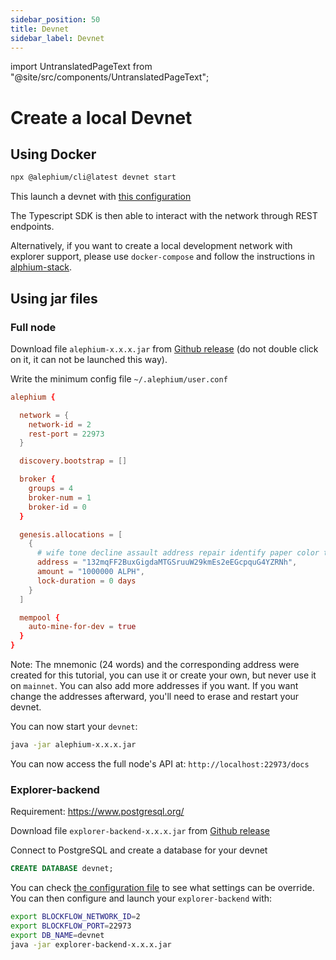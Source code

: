 ```yaml
---
sidebar_position: 50
title: Devnet
sidebar_label: Devnet
---
```


import UntranslatedPageText from "@site/src/components/UntranslatedPageText";

<UntranslatedPageText />

# Create a local Devnet

## Using Docker

```sh
npx @alephium/cli@latest devnet start
```

This launch a devnet with [this configuration](https://github.com/alephium/alephium-web3/blob/master/packages/cli/devnet-user.conf)

The Typescript SDK is then able to interact with the network through REST endpoints.

Alternatively, if you want to create a local development network with explorer support, please use `docker-compose` and follow the instructions in [alphium-stack](https://github.com/alephium/alephium-stack#devnet).

## Using jar files

### Full node

Download file `alephium-x.x.x.jar` from [Github release](https://github.com/alephium/alephium/releases/latest) (do not double click on it, it can not be launched this way).

Write the minimum config file `~/.alephium/user.conf`

```conf
alephium {

  network = {
    network-id = 2
    rest-port = 22973
  }

  discovery.bootstrap = []

  broker {
    groups = 4
    broker-num = 1
    broker-id = 0
  }

  genesis.allocations = [
    {
      # wife tone decline assault address repair identify paper color taxi miss crucial resist rebuild man enforce ocean swim nuclear gallery clay hold armed green
      address = "132mqFF2BuxGigdaMTGSruuW29kmEs2eEGcpquG4YZRNh",
      amount = "1000000 ALPH",
      lock-duration = 0 days
    }
  ]

  mempool {
    auto-mine-for-dev = true
  }
}
```

Note: The mnemonic (24 words) and the corresponding address were created for this tutorial, you can use it or create your own, but never use it on `mainnet`.
      You can also add more addresses if you want. If you want change the addresses afterward, you'll need to erase and restart your devnet.


You can now start your `devnet`:

```sh
java -jar alephium-x.x.x.jar
```

You can now access the full node's API at: `http://localhost:22973/docs`

### Explorer-backend

Requirement: https://www.postgresql.org/

Download file `explorer-backend-x.x.x.jar` from [Github release](https://github.com/alephium/explorer-backend/releases/latest)

Connect to PostgreSQL and create a database for your devnet

```sql
CREATE DATABASE devnet;
```

You can check [the configuration file](https://github.com/alephium/explorer-backend/blob/feature/contract-subcontract/app/src/main/resources/application.conf) to see what settings can be override. You can then configure and launch your `explorer-backend` with:

```sh
export BLOCKFLOW_NETWORK_ID=2
export BLOCKFLOW_PORT=22973
export DB_NAME=devnet
java -jar explorer-backend-x.x.x.jar
